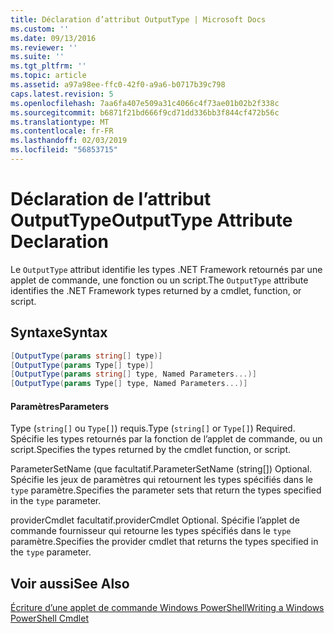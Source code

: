 ```yaml
---
title: Déclaration d’attribut OutputType | Microsoft Docs
ms.custom: ''
ms.date: 09/13/2016
ms.reviewer: ''
ms.suite: ''
ms.tgt_pltfrm: ''
ms.topic: article
ms.assetid: a97a98ee-ffc0-42f0-a9a6-b0717b39c798
caps.latest.revision: 5
ms.openlocfilehash: 7aa6fa407e509a31c4066c4f73ae01b02b2f338c
ms.sourcegitcommit: b6871f21bd666f9cd71dd336bb3f844cf472b56c
ms.translationtype: MT
ms.contentlocale: fr-FR
ms.lasthandoff: 02/03/2019
ms.locfileid: "56853715"
---
```

# <a name="outputtype-attribute-declaration"></a><span data-ttu-id="f6e5a-102">Déclaration de l’attribut OutputType</span><span class="sxs-lookup"><span data-stu-id="f6e5a-102">OutputType Attribute Declaration</span></span>

<span data-ttu-id="f6e5a-103">Le `OutputType` attribut identifie les types .NET Framework retournés par une applet de commande, une fonction ou un script.</span><span class="sxs-lookup"><span data-stu-id="f6e5a-103">The `OutputType` attribute identifies the .NET Framework types returned by a cmdlet, function, or script.</span></span>

## <a name="syntax"></a><span data-ttu-id="f6e5a-104">Syntaxe</span><span class="sxs-lookup"><span data-stu-id="f6e5a-104">Syntax</span></span>

```csharp
[OutputType(params string[] type)]
[OutputType(params Type[] type)]
[OutputType(params string[] type, Named Parameters...)]
[OutputType(params Type[] type, Named Parameters...)]
```

#### <a name="parameters"></a><span data-ttu-id="f6e5a-105">Paramètres</span><span class="sxs-lookup"><span data-stu-id="f6e5a-105">Parameters</span></span>

<span data-ttu-id="f6e5a-106">Type (`string[]` ou `Type[]`) requis.</span><span class="sxs-lookup"><span data-stu-id="f6e5a-106">Type (`string[]` or `Type[]`) Required.</span></span> <span data-ttu-id="f6e5a-107">Spécifie les types retournés par la fonction de l’applet de commande, ou un script.</span><span class="sxs-lookup"><span data-stu-id="f6e5a-107">Specifies the types returned by the cmdlet function, or script.</span></span>

<span data-ttu-id="f6e5a-108">ParameterSetName (que facultatif.</span><span class="sxs-lookup"><span data-stu-id="f6e5a-108">ParameterSetName (string[]) Optional.</span></span> <span data-ttu-id="f6e5a-109">Spécifie les jeux de paramètres qui retournent les types spécifiés dans le `type` paramètre.</span><span class="sxs-lookup"><span data-stu-id="f6e5a-109">Specifies the parameter sets that return the types specified in the `type` parameter.</span></span>

<span data-ttu-id="f6e5a-110">providerCmdlet facultatif.</span><span class="sxs-lookup"><span data-stu-id="f6e5a-110">providerCmdlet Optional.</span></span> <span data-ttu-id="f6e5a-111">Spécifie l’applet de commande fournisseur qui retourne les types spécifiés dans le `type` paramètre.</span><span class="sxs-lookup"><span data-stu-id="f6e5a-111">Specifies the provider cmdlet that returns the types specified in the `type` parameter.</span></span>

## <a name="see-also"></a><span data-ttu-id="f6e5a-112">Voir aussi</span><span class="sxs-lookup"><span data-stu-id="f6e5a-112">See Also</span></span>

[<span data-ttu-id="f6e5a-113">Écriture d’une applet de commande Windows PowerShell</span><span class="sxs-lookup"><span data-stu-id="f6e5a-113">Writing a Windows PowerShell Cmdlet</span></span>](./writing-a-windows-powershell-cmdlet.md)
